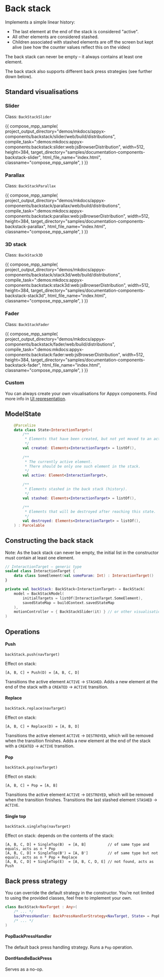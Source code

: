 # Back stack

Implements a simple linear history:

- The last element at the end of the stack is considered "active".
- All other elements are considered stashed.
- Children associated with stashed elements are off the screen but kept alive (see how the counter values reflect this on the video)

The back stack can never be empty – it always contains at least one element.

The back stack also supports different back press strategies (see further down below).


## Standard visualisations

### Slider

Class: `BackStackSlider`

{{
    compose_mpp_sample(
        project_output_directory="demos/mkdocs/appyx-components/backstack/slider/web/build/distributions",
        compile_task=":demos:mkdocs:appyx-components:backstack:slider:web:jsBrowserDistribution",
        width=512,
        height=384,
        target_directory="samples/documentation-components-backstack-slider",
        html_file_name="index.html",
        classname="compose_mpp_sample",
    )
}}

### Parallax

Class: `BackStackParallax`

{{
    compose_mpp_sample(
        project_output_directory="demos/mkdocs/appyx-components/backstack/parallax/web/build/distributions",
        compile_task=":demos:mkdocs:appyx-components:backstack:parallax:web:jsBrowserDistribution",
        width=512,
        height=384,
        target_directory="samples/documentation-components-backstack-parallax",
        html_file_name="index.html",
        classname="compose_mpp_sample",
    )
}}

### 3D stack

Class: `BackStack3D`

{{
    compose_mpp_sample(
        project_output_directory="demos/mkdocs/appyx-components/backstack/stack3d/web/build/distributions",
        compile_task=":demos:mkdocs:appyx-components:backstack:stack3d:web:jsBrowserDistribution",
        width=512,
        height=384,
        target_directory="samples/documentation-components-backstack-stack3d",
        html_file_name="index.html",
        classname="compose_mpp_sample",
    )
}}

### Fader

Class: `BackStackFader`

{{
    compose_mpp_sample(
        project_output_directory="demos/mkdocs/appyx-components/backstack/fader/web/build/distributions",
        compile_task=":demos:mkdocs:appyx-components:backstack:fader:web:jsBrowserDistribution",
        width=512,
        height=384,
        target_directory="samples/documentation-components-backstack-fader",
        html_file_name="index.html",
        classname="compose_mpp_sample",
    )
}}

### Custom

You can always create your own visualisations for Appyx components. Find more info in [UI representation](../interactions/uirepresentation.md).



## ModelState

```kotlin
    @Parcelize
    data class State<InteractionTarget>(
        /**
         * Elements that have been created, but not yet moved to an active state
         */
        val created: Elements<InteractionTarget> = listOf(),
    
        /**
         * The currently active element.
         * There should be only one such element in the stack.
         */
        val active: Element<InteractionTarget>,
    
        /**
         * Elements stashed in the back stack (history).
         */
        val stashed: Elements<InteractionTarget> = listOf(),
    
        /**
         * Elements that will be destroyed after reaching this state.
         */
        val destroyed: Elements<InteractionTarget> = listOf(),
    ) : Parcelable
```

## Constructing the back stack

Note: As the back stack can never be empty, the initial list in the constructor must contain at 
least one element.

```kotlin
// InteractionTarget – generic type
sealed class InteractionTarget {
    data class SomeElement(val someParam: Int) : InteractionTarget()
}

private val backStack: BackStack<InteractionTarget> = BackStack(
    model = BackStackModel(
        initialTargets = listOf(InteractionTarget.SomeElement),
        savedStateMap = buildContext.savedStateMap
    ),
    motionController = { BackStackSlider(it) } // or other visualisations 
)
```

## Operations

#### Push

`backStack.push(navTarget)`

Effect on stack:
```
[A, B, C] + Push(D) = [A, B, C, D]
```

Transitions the active element `ACTIVE` -> `STASHED`.
Adds a new element at the end of the stack with a `CREATED` -> `ACTIVE` transition.


#### Replace

`backStack.replace(navTarget)`

Effect on stack:
```
[A, B, C] + Replace(D) = [A, B, D]
```

Transitions the active element `ACTIVE` -> `DESTROYED`, which will be removed when the transition finishes.
Adds a new element at the end of the stack with a `CREATED` -> `ACTIVE` transition.


#### Pop

`backStack.pop(navTarget)`

Effect on stack:
```
[A, B, C] + Pop = [A, B]
```

Transitions the active element `ACTIVE` -> `DESTROYED`, which will be removed when the transition finishes.
Transitions the last stashed element `STASHED` -> `ACTIVE`.


#### Single top

`backStack.singleTop(navTarget)`

Effect on stack: depends on the contents of the stack:

```
[A, B, C, D] + SingleTop(B)  = [A, B]          // of same type and equals, acts as n * Pop
[A, B, C, D] + SingleTop(B') = [A, B']         // of same type but not equals, acts as n * Pop + Replace
[A, B, C, D] + SingleTop(E)  = [A, B, C, D, E] // not found, acts as Push
```


## Back press strategy

You can override the default strategy in the constructor. You're not limited to using the provided classes, feel free to implement your own.

```kotlin
class BackStack<NavTarget : Any>(
    /* ... */
    backPressHandler: BackPressHandlerStrategy<NavTarget, State> = PopBackPressHandler(),
    /* ... */
) 
```

#### PopBackPressHandler

The default back press handling strategy. Runs a `Pop` operation.

#### DontHandleBackPress

Serves as a no-op.


